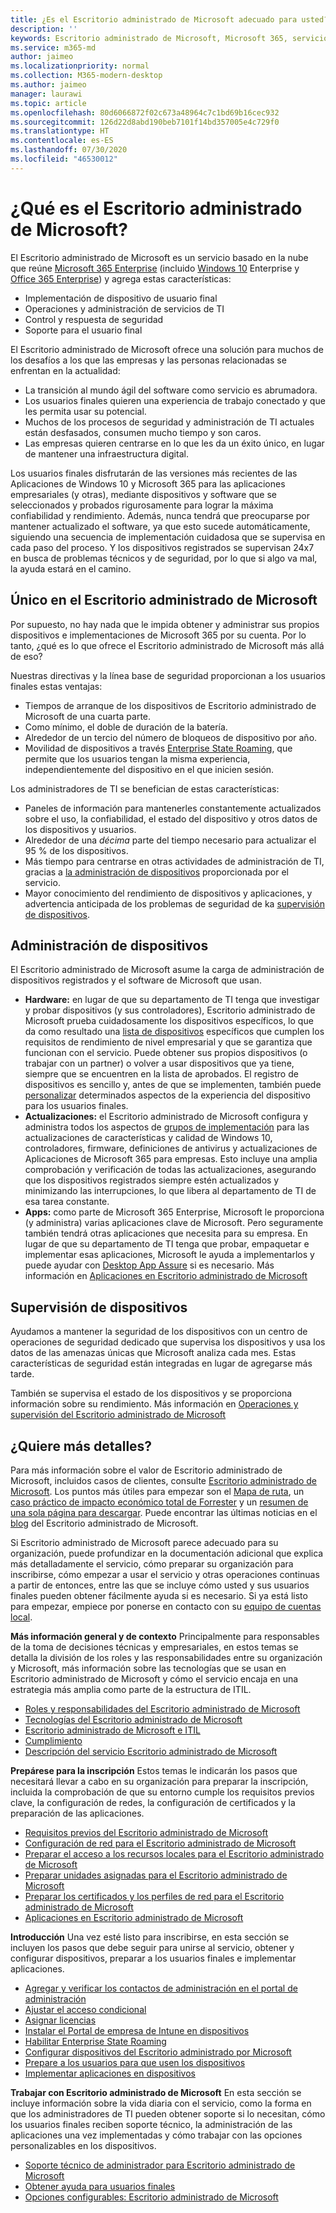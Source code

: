 ```yaml
---
title: ¿Es el Escritorio administrado de Microsoft adecuado para usted?
description: ''
keywords: Escritorio administrado de Microsoft, Microsoft 365, servicio, documentación
ms.service: m365-md
author: jaimeo
ms.localizationpriority: normal
ms.collection: M365-modern-desktop
ms.author: jaimeo
manager: laurawi
ms.topic: article
ms.openlocfilehash: 80d6066872f02c673a48964c7c1bd69b16cec932
ms.sourcegitcommit: 126d22d8abd190beb7101f14bd357005e4c729f0
ms.translationtype: HT
ms.contentlocale: es-ES
ms.lasthandoff: 07/30/2020
ms.locfileid: "46530012"
---
```

# <a name="what-is-microsoft-managed-desktop"></a>¿Qué es el Escritorio administrado de Microsoft?


El Escritorio administrado de Microsoft es un servicio basado en la nube que reúne [Microsoft 365 Enterprise](https://docs.microsoft.com/microsoft-365/enterprise/microsoft-365-overview) (incluido [Windows 10](https://docs.microsoft.com/windows/windows-10/) Enterprise y [Office 365 Enterprise](https://www.microsoft.com/microsoft-365/business/compare-more-office-365-for-business-plans)) y agrega estas características:

- Implementación de dispositivo de usuario final
- Operaciones y administración de servicios de TI
- Control y respuesta de seguridad
- Soporte para el usuario final

El Escritorio administrado de Microsoft ofrece una solución para muchos de los desafíos a los que las empresas y las personas relacionadas se enfrentan en la actualidad:
- La transición al mundo ágil del software como servicio es abrumadora.
- Los usuarios finales quieren una experiencia de trabajo conectado y que les permita usar su potencial.
- Muchos de los procesos de seguridad y administración de TI actuales están desfasados, consumen mucho tiempo y son caros.
- Las empresas quieren centrarse en lo que les da un éxito único, en lugar de mantener una infraestructura digital.

Los usuarios finales disfrutarán de las versiones más recientes de las Aplicaciones de Windows 10 y Microsoft 365 para las aplicaciones empresariales (y otras), mediante dispositivos y software que se seleccionados y probados rigurosamente para lograr la máxima confiabilidad y rendimiento. Además, nunca tendrá que preocuparse por mantener actualizado el software, ya que esto sucede automáticamente, siguiendo una secuencia de implementación cuidadosa que se supervisa en cada paso del proceso. Y los dispositivos registrados se supervisan 24x7 en busca de problemas técnicos y de seguridad, por lo que si algo va mal, la ayuda estará en el camino.


## <a name="unique-to-microsoft-managed-desktop"></a>Único en el Escritorio administrado de Microsoft

Por supuesto, no hay nada que le impida obtener y administrar sus propios dispositivos e implementaciones de Microsoft 365 por su cuenta. Por lo tanto, ¿qué es lo que ofrece el Escritorio administrado de Microsoft más allá de eso?

Nuestras directivas y la línea base de seguridad proporcionan a los usuarios finales estas ventajas:

- Tiempos de arranque de los dispositivos de Escritorio administrado de Microsoft de una cuarta parte.
- Como mínimo, el doble de duración de la batería.
- Alrededor de un tercio del número de bloqueos de dispositivo por año.
- Movilidad de dispositivos a través [Enterprise State Roaming](https://docs.microsoft.com/azure/active-directory/devices/enterprise-state-roaming-overview), que permite que los usuarios tengan la misma experiencia, independientemente del dispositivo en el que inicien sesión.

Los administradores de TI se benefician de estas características:

- Paneles de información para mantenerles constantemente actualizados sobre el uso, la confiabilidad, el estado del dispositivo y otros datos de los dispositivos y usuarios.
- Alrededor de una *décima* parte del tiempo necesario para actualizar el 95 % de los dispositivos.
- Más tiempo para centrarse en otras actividades de administración de TI, gracias a [la administración de dispositivos](#device-management) proporcionada por el servicio.
- Mayor conocimiento del rendimiento de dispositivos y aplicaciones, y advertencia anticipada de los problemas de seguridad de ka [supervisión de dispositivos](#device-monitoring).

## <a name="device-management"></a>Administración de dispositivos
El Escritorio administrado de Microsoft asume la carga de administración de dispositivos registrados y el software de Microsoft que usan.

- **Hardware:** en lugar de que su departamento de TI tenga que investigar y probar dispositivos (y sus controladores), Escritorio administrado de Microsoft prueba cuidadosamente los dispositivos específicos, lo que da como resultado una [lista de dispositivos](../service-description/device-list.md) específicos que cumplen los requisitos de rendimiento de nivel empresarial y que se garantiza que funcionan con el servicio. Puede obtener sus propios dispositivos (o trabajar con un partner) o volver a usar dispositivos que ya tiene, siempre que se encuentren en la lista de aprobados. El registro de dispositivos es sencillo y, antes de que se implementen, también puede [personalizar](../working-with-managed-desktop/config-setting-overview.md) determinados aspectos de la experiencia del dispositivo para los usuarios finales.
- **Actualizaciones:** el Escritorio administrado de Microsoft configura y administra todos los aspectos de [grupos de implementación](../service-description/updates.md) para las actualizaciones de características y calidad de Windows 10, controladores, firmware, definiciones de antivirus y actualizaciones de Aplicaciones de Microsoft 365 para empresas. Esto incluye una amplia comprobación y verificación de todas las actualizaciones, asegurando que los dispositivos registrados siempre estén actualizados y minimizando las interrupciones, lo que libera al departamento de TI de esa tarea constante.
- **Apps:** como parte de Microsoft 365 Enterprise, Microsoft le proporciona (y administra) varias aplicaciones clave de Microsoft. Pero seguramente también tendrá otras aplicaciones que necesita para su empresa. En lugar de que su departamento de TI tenga que probar, empaquetar e implementar esas aplicaciones, Microsoft le ayuda a implementarlos y puede ayudar con [Desktop App Assure](https://docs.microsoft.com/fasttrack/win-10-desktop-app-assure) si es necesario. Más información en [Aplicaciones en Escritorio administrado de Microsoft](../get-ready/apps.md)


## <a name="device-monitoring"></a>Supervisión de dispositivos

Ayudamos a mantener la seguridad de los dispositivos con un centro de operaciones de seguridad dedicado que supervisa los dispositivos y usa los datos de las amenazas únicas que Microsoft analiza cada mes. Estas características de seguridad están integradas en lugar de agregarse más tarde.

También se supervisa el estado de los dispositivos y se proporciona información sobre su rendimiento. Más información en [Operaciones y supervisión del Escritorio administrado de Microsoft](../service-description/operations-and-monitoring.md)


## <a name="need-more-details"></a>¿Quiere más detalles?
Para más información sobre el valor de Escritorio administrado de Microsoft, incluidos casos de clientes, consulte [Escritorio administrado de Microsoft](https://aka.ms/mmd). Los puntos más útiles para empezar son el [Mapa de ruta](https://aka.ms/AA6jiam), un [caso práctico de impacto económico total de Forrester](https://github.com/MicrosoftDocs/microsoft-365-docs/raw/public/microsoft-365/managed-desktop/intro/downloads/forrester-tei-study.pdf) y un [resumen de una sola página para descargar](https://aka.ms/AA6ob3h). Puede encontrar las últimas noticias en el [blog](https://aka.ms/AA6l2dd) del Escritorio administrado de Microsoft.

Si Escritorio administrado de Microsoft parece adecuado para su organización, puede profundizar en la documentación adicional que explica más detalladamente el servicio, cómo preparar su organización para inscribirse, cómo empezar a usar el servicio y otras operaciones continuas a partir de entonces, entre las que se incluye cómo usted y sus usuarios finales pueden obtener fácilmente ayuda si es necesario. Si ya está listo para empezar, empiece por ponerse en contacto con su [equipo de cuentas local](https://pages.email.office.com/contactmmd/).

**Más información general y de contexto** Principalmente para responsables de la toma de decisiones técnicas y empresariales, en estos temas se detalla la división de los roles y las responsabilidades entre su organización y Microsoft, más información sobre las tecnologías que se usan en Escritorio administrado de Microsoft y cómo el servicio encaja en una estrategia más amplia como parte de la estructura de ITIL.

- [Roles y responsabilidades del Escritorio administrado de Microsoft](roles-and-responsibilities.md)
- [Tecnologías del Escritorio administrado de Microsoft](technologies.md)
- [Escritorio administrado de Microsoft e ITIL](../MMD-and-ITSM.md)
- [Cumplimiento](compliance.md)
- [Descripción del servicio Escritorio administrado de Microsoft](https://docs.microsoft.com/microsoft-365/managed-desktop/service-description/)

**Prepárese para la inscripción** Estos temas le indicarán los pasos que necesitará llevar a cabo en su organización para preparar la inscripción, incluida la comprobación de que su entorno cumple los requisitos previos clave, la configuración de redes, la configuración de certificados y la preparación de las aplicaciones.

- [Requisitos previos del Escritorio administrado de Microsoft](../get-ready/prerequisites.md)
- [Configuración de red para el Escritorio administrado de Microsoft](../get-ready/network.md)
- [Preparar el acceso a los recursos locales para el Escritorio administrado de Microsoft](../get-ready/authentication.md)
- [Preparar unidades asignadas para el Escritorio administrado de Microsoft](../get-ready/mapped-drives.md)
- [Preparar los certificados y los perfiles de red para el Escritorio administrado de Microsoft](../get-ready/certs-wifi-lan.md)
- [Aplicaciones en Escritorio administrado de Microsoft](../get-ready/apps.md)

**Introducción** Una vez esté listo para inscribirse, en esta sección se incluyen los pasos que debe seguir para unirse al servicio, obtener y configurar dispositivos, preparar a los usuarios finales e implementar aplicaciones.

- [Agregar y verificar los contactos de administración en el portal de administración ](../get-started/add-admin-contacts.md)
- [Ajustar el acceso condicional](../get-started/conditional-access.md)
- [Asignar licencias](../get-started/assign-licenses.md)
- [Instalar el Portal de empresa de Intune en dispositivos](../get-started/company-portal.md)
- [Habilitar Enterprise State Roaming](../get-started/enterprise-state-roaming.md)
- [Configurar dispositivos del Escritorio administrado por Microsoft](../get-started/set-up-devices.md)
- [Prepare a los usuarios para que usen los dispositivos](../get-started/get-started-devices.md)
- [Implementar aplicaciones en dispositivos](../get-started/deploy-apps.md)

**Trabajar con Escritorio administrado de Microsoft** En esta sección se incluye información sobre la vida diaria con el servicio, como la forma en que los administradores de TI pueden obtener soporte si lo necesitan, cómo los usuarios finales reciben soporte técnico, la administración de las aplicaciones una vez implementadas y cómo trabajar con las opciones personalizables en los dispositivos.

- [Soporte técnico de administrador para Escritorio administrado de Microsoft](../working-with-managed-desktop/admin-support.md)
- [Obtener ayuda para usuarios finales](../working-with-managed-desktop/end-user-support.md)
- [Opciones configurables: Escritorio administrado de Microsoft](../working-with-managed-desktop/config-setting-overview.md)





<!--When you enroll in Microsoft Managed Desktop, Microsoft provides you with devices that are configured to join your Azure Active Directory tenant. Windows 10, Office 365, and some apps and features associated with [Microsoft 365 Enterprise E5](https://www.microsoft.com/microsoft-365/compare-all-microsoft-365-plans) are installed (by Microsoft) on your devices. When your employees who are using these devices need help, they contact Microsoft Managed Desktop support (provided by Microsoft) through a custom chat app.--> 

<!--With Microsoft Managed Desktop, you get **software as a service** (Microsoft 365 E5), **Device as a service** (Microsoft Surface devices ready to use), and **IT support as a service** (Help desk and more).--> 
 
